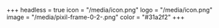 +++
headless = true
icon = "/media/icon.png"
logo = "/media/icon.png"
image = "/media/pixil-frame-0-2-.png"
color = "#31a2f2"
+++
